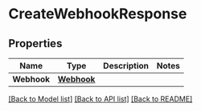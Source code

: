 # CreateWebhookResponse

## Properties

Name | Type | Description | Notes
------------ | ------------- | ------------- | -------------
**Webhook** | [**Webhook**](Webhook.md) |  | 

[[Back to Model list]](../README.md#documentation-for-models) [[Back to API list]](../README.md#documentation-for-api-endpoints) [[Back to README]](../README.md)


